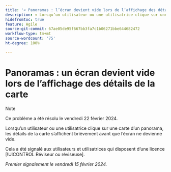 ```yaml
---
title: '« Panoramas : l’écran devient vide lors de l’affichage des détails de la carte »'
description: « Lorsqu’un utilisateur ou une utilisatrice clique sur une carte dans les panoramas, les détails de la carte s’affichent brièvement avant que l’écran ne devienne vide. »
hidefromtoc: true
feature: Agile
source-git-commit: 67ae05de95f667bb3fa7c1b06271bbe644682472
workflow-type: tm+mt
source-wordcount: '75'
ht-degree: 100%

---
```



# Panoramas : un écran devient vide lors de l’affichage des détails de la carte

>[!NOTE]
>
>Ce problème a été résolu le vendredi 22 février 2024.

Lorsqu’un utilisateur ou une utilisatrice clique sur une carte d’un panorama, les détails de la carte s’affichent brièvement avant que l’écran ne devienne vide.

Cela a été signalé aux utilisateurs et utilisatrices qui disposent d’une licence [!UICONTROL Réviseur ou réviseuse].

_Premier signalement le vendredi 15 février 2024._
